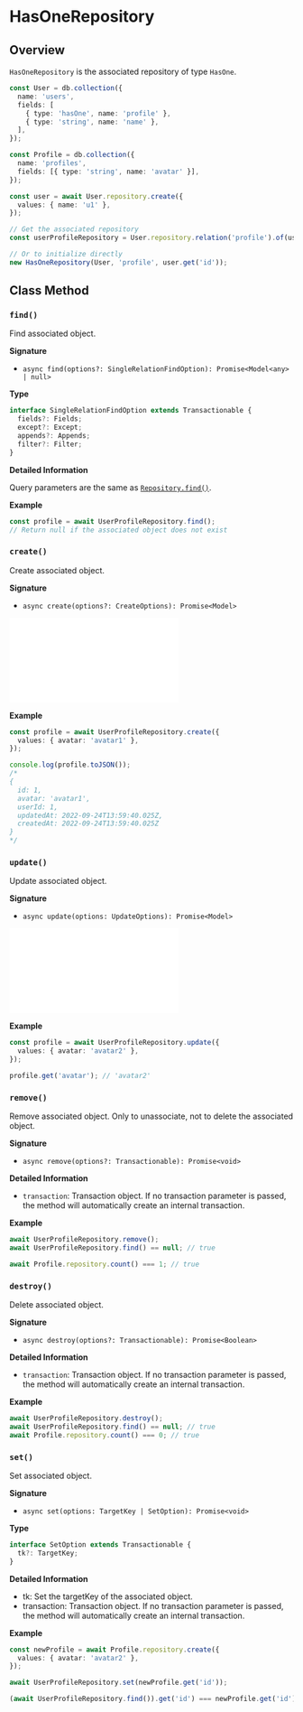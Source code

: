 # HasOneRepository

## Overview

`HasOneRepository` is the associated repository of type `HasOne`.

```typescript
const User = db.collection({
  name: 'users',
  fields: [
    { type: 'hasOne', name: 'profile' },
    { type: 'string', name: 'name' },
  ],
});

const Profile = db.collection({
  name: 'profiles',
  fields: [{ type: 'string', name: 'avatar' }],
});

const user = await User.repository.create({
  values: { name: 'u1' },
});

// Get the associated repository
const userProfileRepository = User.repository.relation('profile').of(user.get('id'));

// Or to initialize directly
new HasOneRepository(User, 'profile', user.get('id'));
```

## Class Method

### `find()`

Find associated object.

**Signature**

* `async find(options?: SingleRelationFindOption): Promise<Model<any> | null>`

**Type**

```typescript
interface SingleRelationFindOption extends Transactionable {
  fields?: Fields;
  except?: Except;
  appends?: Appends;
  filter?: Filter;
}
```

**Detailed Information**

Query parameters are the same as [`Repository.find()`](../repository.md#find).

**Example**

```typescript
const profile = await UserProfileRepository.find();
// Return null if the associated object does not exist
```

### `create()`

Create associated object.

**Signature**

* `async create(options?: CreateOptions): Promise<Model>`

<embed src="../shared/create-options.md"></embed>

**Example**

```typescript
const profile = await UserProfileRepository.create({
  values: { avatar: 'avatar1' },
});

console.log(profile.toJSON());
/*
{
  id: 1,
  avatar: 'avatar1',
  userId: 1,
  updatedAt: 2022-09-24T13:59:40.025Z,
  createdAt: 2022-09-24T13:59:40.025Z
}
*/

```

### `update()`

Update associated object.

**Signature**

* `async update(options: UpdateOptions): Promise<Model>`

<embed src="../shared/update-options.md"></embed>

**Example**

```typescript
const profile = await UserProfileRepository.update({
  values: { avatar: 'avatar2' },
});

profile.get('avatar'); // 'avatar2'
```

### `remove()`

Remove associated object. Only to unassociate, not to delete the associated object.

**Signature**

* `async remove(options?: Transactionable): Promise<void>`

**Detailed Information**

* `transaction`: Transaction object. If no transaction parameter is passed, the method will automatically create an internal transaction.

**Example**

```typescript
await UserProfileRepository.remove();
await UserProfileRepository.find() == null; // true

await Profile.repository.count() === 1; // true
```

### `destroy()`

Delete associated object.

**Signature**

* `async destroy(options?: Transactionable): Promise<Boolean>`


**Detailed Information**

* `transaction`: Transaction object. If no transaction parameter is passed, the method will automatically create an internal transaction.

**Example**

```typescript
await UserProfileRepository.destroy();
await UserProfileRepository.find() == null; // true
await Profile.repository.count() === 0; // true
```

### `set()`

Set associated object.

**Signature**

* `async set(options: TargetKey | SetOption): Promise<void>`

**Type**

```typescript
interface SetOption extends Transactionable {
  tk?: TargetKey;
}
````
**Detailed Information**

* tk: Set the targetKey of the associated object.
* transaction: Transaction object. If no transaction parameter is passed, the method will automatically create an internal transaction.

**Example**

```typescript
const newProfile = await Profile.repository.create({
  values: { avatar: 'avatar2' },
});

await UserProfileRepository.set(newProfile.get('id'));

(await UserProfileRepository.find()).get('id') === newProfile.get('id'); // true
```
